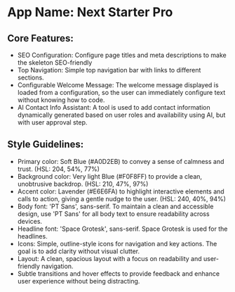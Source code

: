 # **App Name**: Next Starter Pro

## Core Features:

- SEO Configuration: Configure page titles and meta descriptions to make the skeleton SEO-friendly
- Top Navigation: Simple top navigation bar with links to different sections.
- Configurable Welcome Message: The welcome message displayed is loaded from a configuration, so the user can immediately configure text without knowing how to code.
- AI Contact Info Assistant: A tool is used to add contact information dynamically generated based on user roles and availability using AI, but with user approval step.

## Style Guidelines:

- Primary color: Soft Blue (#A0D2EB) to convey a sense of calmness and trust. (HSL: 204, 54%, 77%)
- Background color: Very light Blue (#F0F8FF) to provide a clean, unobtrusive backdrop. (HSL: 210, 47%, 97%)
- Accent color: Lavender (#E6E6FA) to highlight interactive elements and calls to action, giving a gentle nudge to the user. (HSL: 240, 40%, 94%)
- Body font: 'PT Sans', sans-serif. To maintain a clean and accessible design, use 'PT Sans' for all body text to ensure readability across devices.
- Headline font: 'Space Grotesk', sans-serif. Space Grotesk is used for the headlines.
- Icons: Simple, outline-style icons for navigation and key actions. The goal is to add clarity without visual clutter.
- Layout: A clean, spacious layout with a focus on readability and user-friendly navigation.
- Subtle transitions and hover effects to provide feedback and enhance user experience without being distracting.